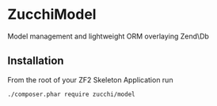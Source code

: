 ZucchiModel
==============

Model management and lightweight ORM overlaying Zend\Db

Installation
------------

From the root of your ZF2 Skeleton Application run

    ./composer.phar require zucchi/model
